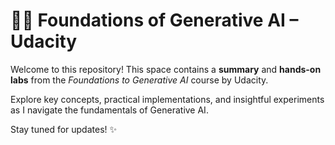 # 🚀🧠 Foundations of Generative AI – Udacity

Welcome to this repository! This space contains a **summary** and **hands-on labs** from the *Foundations to Generative AI* course by Udacity.

Explore key concepts, practical implementations, and insightful experiments as I navigate the fundamentals of Generative AI.

Stay tuned for updates! ✨
